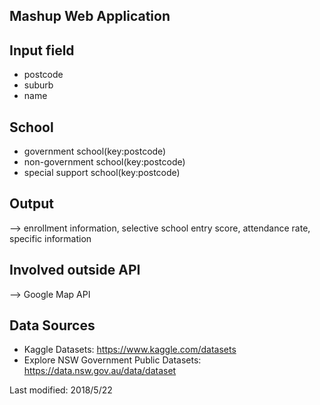                 
## Mashup Web Application 

## Input field
- postcode 
- suburb
- name

## School 
- government school(key:postcode)     
- non-government school(key:postcode)     
- special support school(key:postcode)

## Output
--> enrollment information, selective school entry score, attendance rate, specific information

## Involved outside API
--> Google Map API

## Data Sources
-  Kaggle Datasets: https://www.kaggle.com/datasets
- Explore NSW Government Public Datasets: https://data.nsw.gov.au/data/dataset

Last modified: 2018/5/22
